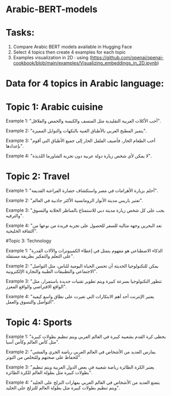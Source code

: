 # Arabic-BERT-models
# Tasks:
1) Compare Arabic BERT models available in Hugging Face
2) Select 4 topics then create 4 examples for each topic
3) Examples visualization in 2D : using (https://github.com/openai/openai-cookbook/blob/main/examples/Visualizing_embeddings_in_2D.ipynb)

# Data for 4 topics in Arabic language:
# Topic 1: Arabic cuisine

Example 1: "أحب الأكلات العربية التقليدية مثل المنسف والكبسة والحمص والفلافل".

Example 2: "يتميز المطبخ العربي بالأطباق الغنية بالنكهات والتوابل المميزة".

Example 3: "أحب الطعام الحار، فأضيف الفلفل الحار إلى جميع الأطباق التي أقوم بإعدادها".

Example 4: "لا يمكن لأي شخص زيارة دولة عربية دون تجربة الشاورما اللذيذة".

# Topic 2: Travel

Example 1: "أحلم بزيارة الأهرامات في مصر واستكشاف حضارة الفراعنة القديمة".

Example 2: "تعتبر باريس مدينة الأنوار الرومانسية الأكثر جاذبية في العالم".

Example 3: "يجب على كل شخص زيارة مدينة دبي للاستمتاع بالمناظر الخلابة والتسوق والترفيه".

Example 4: "تعد البحرين وجهة مثالية للسفر للحصول على تجربة فريدة من نوعها من الثقافة الخليجية".

#Topic 3: Technology

Example 1: "الذكاء الاصطناعي هو مفهوم يتمثل في إعطاء الكمبيوترات والآلات القدرة على التعلم والتفكير بطريقة مستقلة".

Example 2: "يمكن للتكنولوجيا الحديثة أن تحسن الحياة اليومية للناس، مثل التواصل الاجتماعي والتطبيقات الطبية والتجارة الإلكترونية".

Example 3: "تتطور التكنولوجيا بسرعة كبيرة ويتم تطوير تقنيات جديدة باستمرار، مثل الواقع الافتراضي والواقع المعزز".

Example 4: "يعتبر الإنترنت أحد أهم الابتكارات التي تغيرت على نطاق واسع كيفية التواصل والتسوق والعمل".

# Topic 4: Sports

Example 1: "يحظى كرة القدم بشعبية كبيرة في العالم العربي ويتم تنظيم بطولات كبيرة مثل كأس العالم وكأس آسيا".

Example 2: "يمارس العديد من الأشخاص في العالم العربي رياضة الجري والمشي للحفاظ على صحتهم وللتخلص من التوتر".

Example 3: "يعتبر الكرة الطائرة رياضة شعبية في بعض الدول العربية ويتم تنظيم بطولات كبيرة مثل بطولة العالم للكرة الطائرة".

Example 4: "يتمتع العديد من الأشخاص في العالم العربي بمهارات التزلج على الجليد ويتم تنظيم بطولات كبيرة مثل بطولة العالم للتزلج على الجليد".
